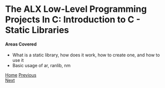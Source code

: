 # The ALX Low-Level Programming Projects In C: Introduction to C - Static Libraries

#### Areas Covered
* What is a static library, how does it work, how to create one, and how to use it
* Basic usage of ar, ranlib, nm




[Home](/../../)
[Previous](../0x08-recursion/)                                   
[Next](../0x0A-argc_argv/)
